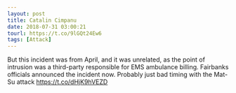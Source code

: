 ```yaml
---
layout: post
title: Catalin Cimpanu
date: 2018-07-31 03:00:21
tourl: https://t.co/9lGQt24Ew6
tags: [Attack]
---
```

But this incident was from April, and it was unrelated, as the point of intrusion was a third-party responsible for EMS ambulance billing. Fairbanks officials announced the incident now. Probably just bad timing with the Mat-Su attack https://t.co/dHjK9hVEZD